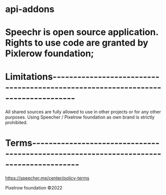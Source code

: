 # api-addons
# Speechr is open source application. Rights to use code are granted by Pixlerow foundation;

# Limitations---------------------------------------------------------------------------------
All shared sources are fully allowed to use in other projects or for any other purposes. Using Speecher / Pixelrow foundation as own brand is strictly prohibited.

# Terms---------------------------------------------------------------------------------------

https://speecher.me/center/policy-terms



Pixelrow foundation ©2022
